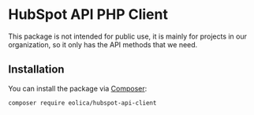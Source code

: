 # HubSpot API PHP Client

This package is not intended for public use, it is mainly for projects in our organization, so it only has the API methods that we need.

## Installation

You can install the package via [Composer](https://getcomposer.org/):

``` bash
composer require eolica/hubspot-api-client
```
